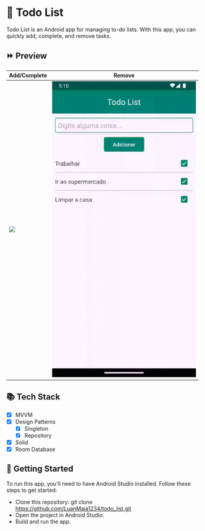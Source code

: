 # 📝 Todo List

Todo List is an Android app for managing to-do lists. With this app, you can quickly add, complete, and remove tasks.

## ⏩ Preview

Add/Complete  | Remove
------------- | -------------
<img src="https://github.com/LuanMaia1234/todo_list/blob/main/assets/preview/add_check_todo.gif" width="400"/> | <img src="https://github.com/LuanMaia1234/todo_list/blob/main/assets/preview/remove_todo.gif" width="400"/>

## 📚 Tech Stack

- [X] MVVM
- [X] Design Patterns
    - [X] Singleton
    - [X] Repository 
- [X] Solid
- [X] Room Database

## 🚀 Getting Started

To run this app, you'll need to have Android Studio installed. Follow these steps to get started:

 - Clone this repository: git clone https://github.com/LuanMaia1234/todo_list.git
 - Open the project in Android Studio.
 - Build and run the app.
